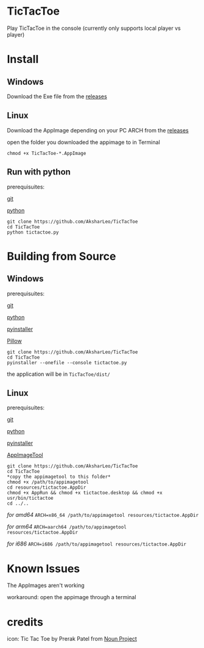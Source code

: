 # TicTacToe
Play TicTacToe in the console (currently only supports local player vs player)




# Install

## Windows

Download the Exe file from the [releases](https://github.com/AksharLeo/TicTacToe/releases/latest)


## Linux

Download the AppImage depending on your PC ARCH from the [releases](https://github.com/AksharLeo/TicTacToe/releases/latest)

open the folder you downloaded the appimage to in Terminal

```
chmod +x TicTacToe-*.AppImage
``` 


## Run with python
prerequisuites:

[git](https://git-scm.com/downloads)

[python](https://www.python.org/downloads/)

```
git clone https://github.com/AksharLeo/TicTacToe
cd TicTacToe
python tictactoe.py
```


# Building from Source

## Windows
prerequisuites:

[git](https://git-scm.com/downloads)

[python](https://www.python.org/downloads/)

[pyinstaller](https://pypi.org/project/pyinstaller/)

[Pillow](https://pypi.org/project/Pillow/)

```
git clone https://github.com/AksharLeo/TicTacToe
cd TicTacToe
pyinstaller --onefile --console tictactoe.py
```

the application will be in `TicTacToe/dist/`


## Linux

prerequisuites:

[git](https://git-scm.com/downloads)

[python](https://www.python.org/downloads/)

[pyinstaller](https://pypi.org/project/pyinstaller/)

[AppImageTool](https://github.com/AppImage/AppImageKit)

```
git clone https://github.com/AksharLeo/TicTacToe
cd TicTacToe
*copy the appimagetool to this folder*
chmod +x /path/to/appimagetool
cd resources/tictactoe.AppDir
chmod +x AppRun && chmod +x tictactoe.desktop && chmod +x usr/bin/tictactoe
cd ../..
```

*for amd64*
```ARCH=x86_64 /path/to/appimagetool resources/tictactoe.AppDir```

*for arm64*
```ARCH=aarch64 /path/to/appimagetool resources/tictactoe.AppDir```

*for i686*
```ARCH=i686 /path/to/appimagetool resources/tictactoe.AppDir```


# Known Issues

The AppImages aren't working

workaround: open the appimage through a terminal

# credits
icon: Tic Tac Toe by Prerak Patel from <a href="https://thenounproject.com/browse/icons/term/tic-tac-toe/" target="_blank" title="Tic Tac Toe Icons">Noun Project</a>
